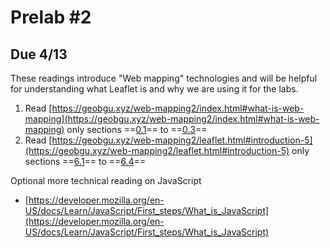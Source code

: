 
# Prelab #2

## Due 4/13

These readings introduce "Web mapping" technologies and will be helpful for understanding what Leaflet is and why we are using it for the labs.

1.  Read [https://geobgu.xyz/web-mapping2/index.html#what-is-web-mapping](https://geobgu.xyz/web-mapping2/index.html#what-is-web-mapping) only sections ==[0.1](https://geobgu.xyz/web-mapping2/index.html#what-is-web-mapping)== to ==[0.3](https://geobgu.xyz/web-mapping2/index.html#why-use-javascript-for-web-mapping)==
2. Read [https://geobgu.xyz/web-mapping2/leaflet.html#introduction-5](https://geobgu.xyz/web-mapping2/leaflet.html#introduction-5) only sections ==[6.1](https://geobgu.xyz/web-mapping2/leaflet.html#introduction-5)== to ==[6.4](https://geobgu.xyz/web-mapping2/leaflet.html#alternatives-to-leaflet)==


Optional more technical reading on JavaScript
- [https://developer.mozilla.org/en-US/docs/Learn/JavaScript/First_steps/What_is_JavaScript](https://developer.mozilla.org/en-US/docs/Learn/JavaScript/First_steps/What_is_JavaScript)
